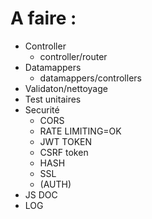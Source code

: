 # A faire :

- Controller
  - controller/router
- Datamappers
  - datamappers/controllers
- Validaton/nettoyage
- Test unitaires
- Securité
  - CORS
  - RATE LIMITING=OK
  - JWT TOKEN
  - CSRF token
  - HASH
  - SSL
  - (AUTH)
- JS DOC
- LOG
